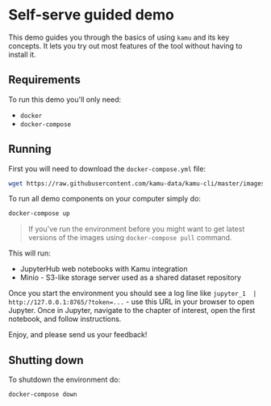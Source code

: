 # Self-serve guided demo

This demo guides you through the basics of using `kamu` and its key concepts. It lets you try out most features of the tool without having to install it.

## Requirements
To run this demo you'll only need:
* `docker`
* `docker-compose`

## Running
First you will need to download the `docker-compose.yml` file:

```bash
wget https://raw.githubusercontent.com/kamu-data/kamu-cli/master/images/demo/docker-compose.yml
```

To run all demo components on your computer simply do:

```bash
docker-compose up
```

> If you've run the environment before you might want to get latest versions of the images using `docker-compose pull` command.

This will run:
* JupyterHub web notebooks with Kamu integration
* Minio - S3-like storage server used as a shared dataset repository

Once you start the environment you should see a log line like `jupyter_1  |   http://127.0.0.1:8765/?token=...`  - use this URL in your browser to open Jupyter. Once in Jupyter, navigate to the chapter of interest, open the first notebook, and follow instructions.

Enjoy, and please send us your feedback!

## Shutting down
To shutdown the environment do:

```bash
docker-compose down
```
